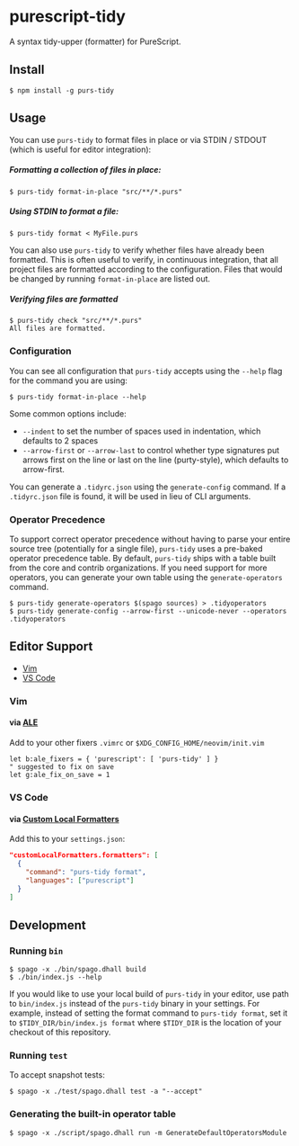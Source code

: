 # purescript-tidy

A syntax tidy-upper (formatter) for PureScript.

## Install

```console
$ npm install -g purs-tidy
```

## Usage

You can use `purs-tidy` to format files in place or via STDIN / STDOUT (which is useful for editor integration):

##### Formatting a collection of files in place:

```console
$ purs-tidy format-in-place "src/**/*.purs"
```

##### Using STDIN to format a file:

```console
$ purs-tidy format < MyFile.purs
```

You can also use `purs-tidy` to verify whether files have already been formatted. This is often useful to verify, in continuous integration, that all project files are formatted according to the configuration. Files that would be changed by running `format-in-place` are listed out.


##### Verifying files are formatted

```console
$ purs-tidy check "src/**/*.purs"
All files are formatted.
```

### Configuration

You can see all configuration that `purs-tidy` accepts using the `--help` flag for the command you are using:

```console
$ purs-tidy format-in-place --help
```

Some common options include:

- `--indent` to set the number of spaces used in indentation, which defaults to 2 spaces
- `--arrow-first` or `--arrow-last` to control whether type signatures put arrows first on the line or last on the line (purty-style), which defaults to arrow-first.

You can generate a `.tidyrc.json` using the `generate-config` command. If a `.tidyrc.json` file is found, it will be used in lieu of CLI arguments.

### Operator Precedence

To support correct operator precedence without having to parse your entire
source tree (potentially for a single file), `purs-tidy` uses a pre-baked
operator precedence table. By default, `purs-tidy` ships with a table built
from the core and contrib organizations. If you need support for more
operators, you can generate your own table using the `generate-operators`
command.

```console
$ purs-tidy generate-operators $(spago sources) > .tidyoperators
$ purs-tidy generate-config --arrow-first --unicode-never --operators .tidyoperators
```


## Editor Support

* [Vim](#vim)
* [VS Code](#vs-code)

### Vim

#### via [ALE](https://github.com/dense-analysis/ale)

Add to your other fixers `.vimrc` or `$XDG_CONFIG_HOME/neovim/init.vim`

```viml
let b:ale_fixers = { 'purescript': [ 'purs-tidy' ] }
" suggested to fix on save
let g:ale_fix_on_save = 1
```

### VS Code

#### via [Custom Local Formatters](https://marketplace.visualstudio.com/items?itemName=jkillian.custom-local-formatters) 

Add this to your `settings.json`:

```json
"customLocalFormatters.formatters": [
  {
    "command": "purs-tidy format",
    "languages": ["purescript"]
  }
]
```

## Development

### Running `bin`

```console
$ spago -x ./bin/spago.dhall build
$ ./bin/index.js --help
```

If you would like to use your local build of `purs-tidy` in your editor, use path to `bin/index.js` instead of the `purs-tidy` binary in your settings. For example, instead of setting the format command to `purs-tidy format`, set it to `$TIDY_DIR/bin/index.js format` where `$TIDY_DIR` is the location of your checkout of this repository.

### Running `test`

To accept snapshot tests:

```console
$ spago -x ./test/spago.dhall test -a "--accept"
```

### Generating the built-in operator table

```console
$ spago -x ./script/spago.dhall run -m GenerateDefaultOperatorsModule
```
